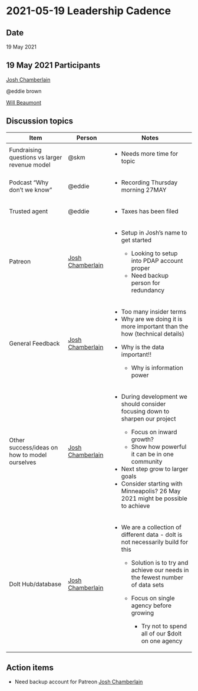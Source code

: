 # 2021-05-19 Leadership Cadence

## Date <a href="#id-2021-05-19leadershipcadence-date" id="id-2021-05-19leadershipcadence-date"></a>

19 May 2021

## 19 May 2021 Participants <a href="#id-2021-05-19leadershipcadence-participants" id="id-2021-05-19leadershipcadence-participants"></a>

&#x20;[Josh Chamberlain](https://pdap.atlassian.net/wiki/people/6068f9e790e3950069fbaaf4?ref=confluence)

@eddie brown

[Will Beaumont](https://pdap.atlassian.net/wiki/people/5e9c6021ca2a1d0c2e249bab?ref=confluence)

## Discussion topics <a href="#id-2021-05-19leadershipcadence-discussiontopics" id="id-2021-05-19leadershipcadence-discussiontopics"></a>

| **Item**                                      | **Person**                                                                                         | **Notes**                                                                                                                                                                                                                                                                                                                     |
| --------------------------------------------- | -------------------------------------------------------------------------------------------------- | ----------------------------------------------------------------------------------------------------------------------------------------------------------------------------------------------------------------------------------------------------------------------------------------------------------------------------- |
| Fundraising questions vs larger revenue model | @skm                                                                                               | <ul><li>Needs more time for topic</li></ul>                                                                                                                                                                                                                                                                                   |
| Podcast “Why don’t we know”                   | @eddie                                                                                             | <ul><li>Recording Thursday morning 27MAY</li></ul>                                                                                                                                                                                                                                                                            |
| Trusted agent                                 | @eddie                                                                                             | <ul><li>Taxes has been filed</li></ul>                                                                                                                                                                                                                                                                                        |
| Patreon                                       | [Josh Chamberlain](https://pdap.atlassian.net/wiki/people/6068f9e790e3950069fbaaf4?ref=confluence) | <ul><li><p>Setup in Josh’s name to get started</p><ul><li>Looking to setup into PDAP account proper</li><li>Need backup person for redundancy</li></ul></li></ul>                                                                                                                                                             |
| General Feedback                              | [Josh Chamberlain](https://pdap.atlassian.net/wiki/people/6068f9e790e3950069fbaaf4?ref=confluence) | <ul><li>Too many insider terms</li><li>Why are we doing it is more important than the how (technical details)</li><li><p>Why is the data important!!</p><ul><li>Why is information power</li></ul></li></ul>                                                                                                                  |
| Other success/ideas on how to model ourselves | [Josh Chamberlain](https://pdap.atlassian.net/wiki/people/6068f9e790e3950069fbaaf4?ref=confluence) | <ul><li><p>During development we should consider focusing down to sharpen our project</p><ul><li>Focus on inward growth?</li><li>Show how powerful it can be in one community</li></ul></li><li>Next step grow to larger goals</li><li>Consider starting with Minneapolis? 26 May 2021 might be possible to achieve</li></ul> |
| Dolt Hub/database                             | [Josh Chamberlain](https://pdap.atlassian.net/wiki/people/6068f9e790e3950069fbaaf4?ref=confluence) | <ul><li><p>We are a collection of different data - dolt is not necessarily build for this</p><ul><li>Solution is to try and achieve our needs in the fewest number of data sets</li><li><p>Focus on single agency before growing</p><ul><li>Try not to spend all of our $dolt on one agency</li></ul></li></ul></li></ul>     |

## Action items <a href="#id-2021-05-19leadershipcadence-actionitems" id="id-2021-05-19leadershipcadence-actionitems"></a>

* Need backup account for Patreon [Josh Chamberlain](https://pdap.atlassian.net/wiki/people/6068f9e790e3950069fbaaf4?ref=confluence)
